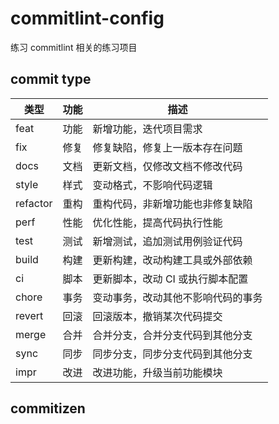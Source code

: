 # commitlint-config

练习 commitlint 相关的练习项目

## commit type

| 类型     | 功能 | 描述                               |
| -------- | ---- | ---------------------------------- |
| feat     | 功能 | 新增功能，迭代项目需求             |
| fix      | 修复 | 修复缺陷，修复上一版本存在问题     |
| docs     | 文档 | 更新文档，仅修改文档不修改代码     |
| style    | 样式 | 变动格式，不影响代码逻辑           |
| refactor | 重构 | 重构代码，非新增功能也非修复缺陷   |
| perf     | 性能 | 优化性能，提高代码执行性能         |
| test     | 测试 | 新增测试，追加测试用例验证代码     |
| build    | 构建 | 更新构建，改动构建工具或外部依赖   |
| ci       | 脚本 | 更新脚本，改动 CI 或执行脚本配置   |
| chore    | 事务 | 变动事务，改动其他不影响代码的事务 |
| revert   | 回滚 | 回滚版本，撤销某次代码提交         |
| merge    | 合并 | 合并分支，合并分支代码到其他分支   |
| sync     | 同步 | 同步分支，同步分支代码到其他分支   |
| impr     | 改进 | 改进功能，升级当前功能模块         |

## commitizen

1. install

	```shell
 	pnpm i -D commitizen cz-conventional-changelog
	```

2. settings

	```json
	{
		"script": {
			"commit": "git-cz"
		},
		"config": {
			"commitizen": {
				"path": "node_modules/cz-conventional-changelog"
			}
		}
	}
	```

3. used

	```shell
	npm run commit // 替代 git commit
	```

## commitlint (推荐)

### commit-msg 配置

1. install

	```shell
	pnpm i -D husky @commitlint/cli @commitlint/config-conventional
	```

2. settings

	2.1 在根目录下创建 commitlint.config.js 文件，配置如下：

	```js
	// commitlint.config.js
	module.exports = {
		extends: ["@commitlint/config-conventional"]
	}
	```

	2.2 在终端运行以下命令，生成 husky 的 commit-msg 钩子拦截，会在 git commit 的时候运行 commitlint 的命令进行 commit 提交信息验证

	``` shell
	npx husky add .husky/commit-msg "npx --no-install commitlint -e $HUSKY_GIT_PARAMS"
	```
